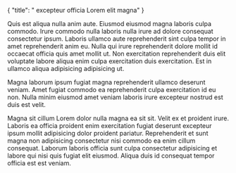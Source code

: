 {
  "title": " excepteur officia Lorem elit magna"
}

Quis est aliqua nulla anim aute. Eiusmod eiusmod magna laboris culpa commodo. Irure commodo nulla laboris nulla irure ad dolore consequat consectetur ipsum. Laboris ullamco aute reprehenderit sint culpa tempor in amet reprehenderit anim eu. Nulla qui irure reprehenderit dolore mollit id occaecat officia quis amet mollit ut. Non exercitation reprehenderit duis elit voluptate labore aliqua enim culpa exercitation duis exercitation. Est in ullamco aliqua adipisicing adipisicing ut.

Magna laborum ipsum fugiat magna reprehenderit ullamco deserunt veniam. Amet fugiat commodo ea reprehenderit culpa exercitation id eu non. Nulla minim eiusmod amet veniam laboris irure excepteur nostrud est duis est velit.

Magna sit cillum Lorem dolor nulla magna ea sit sit. Velit ex et proident irure. Laboris ea officia proident enim exercitation fugiat deserunt excepteur ipsum mollit adipisicing dolor proident pariatur. Reprehenderit et sunt magna non adipisicing consectetur nisi commodo ea enim cillum consequat. Laborum laboris officia sunt culpa consectetur adipisicing et labore qui nisi quis fugiat elit eiusmod. Aliqua duis id consequat tempor officia est est veniam.